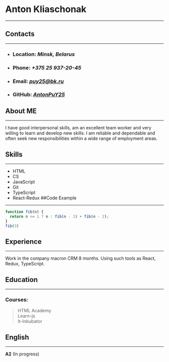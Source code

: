 # Anton Kliaschonak

---

## Contacts

---
- ### Location: *Minsk, Belarus*
- ### Phone: *+375 25 937-20-45*
- ### Email: *puy25@bk.ru*
- ### GitHub: *[AntonPuY25](https://github.com/AntonPuY25)*
## About ME

---
I have good interpersonal skills, am an excellent team worker and very willing to learn and develop new skills.
I am reliable and dependable and often seek new responsibilities within a wide range of employment areas.


## Skills

---
* HTML
* CS
* JavaScript
* Git
* TypeScript
* React-Redux
##Code Example

---

```JavaScript
function fib(n) {
  return n <= 1 ? n : fib(n - 1) + fib(n - 2);
}
fib(3)
```
## Experience

---
Work in the company macron CRM 8 months. Using such tools as React, Redux, TypeScript.


## Education

---
### Courses:
>HTML Academy</br>
> Learn-js</br>
> It-Inkubator

## English

---

**A2** (In progress)

